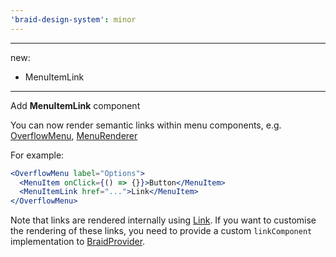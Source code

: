 ```yaml
---
'braid-design-system': minor
---
```


---
new:
  - MenuItemLink
---

Add **MenuItemLink** component

You can now render semantic links within menu components, e.g. [OverflowMenu](https://seek-oss.github.io/braid-design-system/components/OverflowMenu), [MenuRenderer](https://seek-oss.github.io/braid-design-system/components/MenuRenderer)

For example:

```jsx
<OverflowMenu label="Options">
  <MenuItem onClick={() => {}}>Button</MenuItem>
  <MenuItemLink href="...">Link</MenuItem>
</OverflowMenu>
```

Note that links are rendered internally using [Link](https://seek-oss.github.io/braid-design-system/components/Link). If you want to customise the rendering of these links, you need to provide a custom `linkComponent` implementation to [BraidProvider](https://seek-oss.github.io/braid-design-system/components/BraidProvider).
